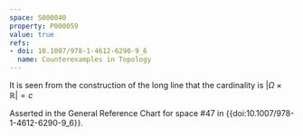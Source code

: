 ```yaml
---
space: S000040
property: P000059
value: true
refs:
- doi: 10.1007/978-1-4612-6290-9_6
  name: Counterexamples in Topology
---
```


It is seen from the construction of the long line that the cardinality is $|\Omega \times \mathbb{R}|=c$

Asserted in the General Reference Chart for space #47 in
{{doi:10.1007/978-1-4612-6290-9_6}}.
